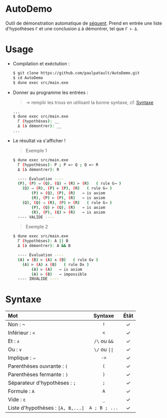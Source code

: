 # AutoDemo

Outil de démonstration automatique de [séquent](https://fr.wikipedia.org/wiki/Calcul_des_séquents).
Prend en entrée une liste d'hypothèses `Γ` et une conclusion `Δ` à démontrer, tel que `Γ ⊢ Δ`.

# Usage

+ Compilation et exéctution :
    ```bash
    $ git clone https://github.com/paulpatault/AutoDemo.git
    $ cd AutoDemo
    $ dune exec src/main.exe
    ```
+ Donner au programme les entrées :
  > → remplir les trous en utilisant la bonne syntaxe, cf. [Syntaxe](#Syntaxe)
    ```bash
    ...
    $ dune exec src/main.exe
      Γ (hypothèses): __
      Δ (à démontrer): __
    ...
    ```
+ Le résultat va s'afficher !
    > Exemple 1
    ```bash
    $ dune exec src/main.exe
      Γ (hypothèses): P ; P => Q ; Q => R
      Δ (à démontrer): R

      ---- Évaluation ----
      (P), (P) ⇒ (Q), (Q) ⇒ (R) ⊢ (R)   ( rule G→ )
        (Q) ⇒ (R), (P) ⊢ (P), (R)   ( rule G→ )
            (P) ⊢ (Q), (P), (R)   → is axiom
            (R), (P) ⊢ (P), (R)   → is axiom
        (Q), (Q) ⇒ (R), (P) ⊢ (R)   ( rule G→ )
            (P), (Q) ⊢ (Q), (R)   → is axiom
            (R), (P), (Q) ⊢ (R)   → is axiom
      ---- VALIDE ----
    ```
    > Exemple 2
    ```bash
    $ dune exec src/main.exe
      Γ (hypothèses): A || B
      Δ (à démontrer): A && B

      ---- Évaluation ----
      (A) ∨ (B) ⊢ (A) ∧ (B)   ( rule G∨ )
        (A) ⊢ (A) ∧ (B)   ( rule D∧ )
            (A) ⊢ (A)   → is axiom
            (A) ⊢ (B)   → impossible
      ---- INVALIDE ----
    ```

# Syntaxe

| Mot                               |    Syntaxe     | Étât  |
| :-------------------------------- | :------------: | :---: |
| Non : `¬`                         |      `!`       |   ✓   |
| Inférieur : `<`                   |      `<`       |   ✓   |
| Et : `∧`                          | `/\` ou `&&`   |   ✓   |
| Ou : `∨`                          | `\/` ou `\|\|` |   ✓   |
| Implique : `⇒`                    |     `->`       |   ✓   |
| Parenthèses ouvrante : `(`        |      `(`       |   ✓   |
| Parenthèses fermante : `)`        |      `)`       |   ✓   |
| Séparateur d'hypothèses : `;`     |      `;`       |   ✓   |
| Formule : `A`                     |      `A`       |   ✓   |
| Vide : `ε`                        |      `_`       |   ✓   |
| Liste d'hypothèses : `[A, B,...]` | `A ; B ; ...`  |   ✓   |
